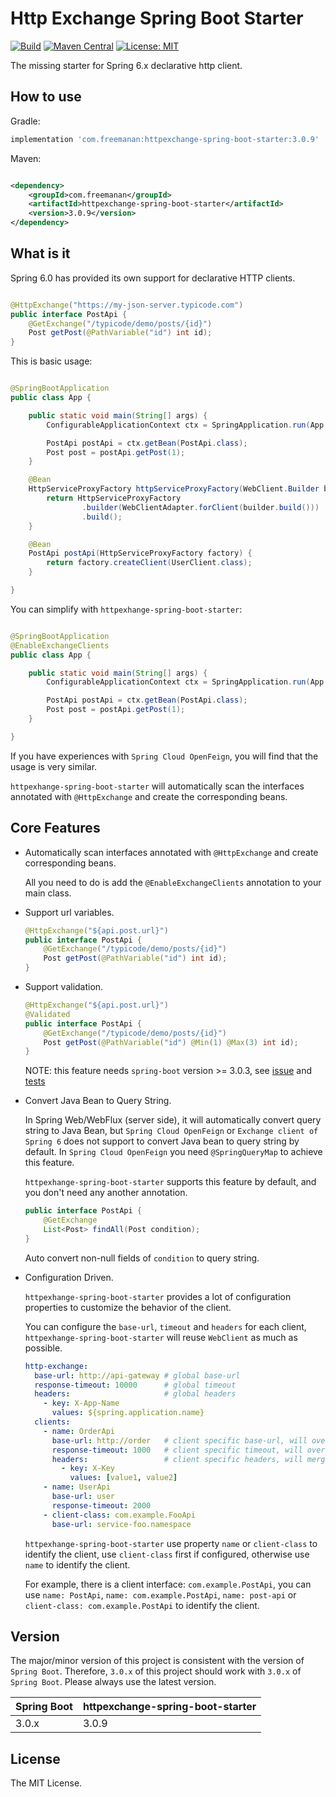# Http Exchange Spring Boot Starter

[![Build](https://img.shields.io/github/actions/workflow/status/DanielLiu1123/httpexchange-spring-boot-starter/build.yml?branch=main)](https://github.com/DanielLiu1123/httpexchange-spring-boot-starter/actions)
[![Maven Central](https://img.shields.io/maven-central/v/com.freemanan/httpexchange-spring-boot-starter)](https://search.maven.org/artifact/com.freemanan/httpexchange-spring-boot-starter)
[![License: MIT](https://img.shields.io/badge/License-MIT-yellow.svg)](https://opensource.org/licenses/MIT)

The missing starter for Spring 6.x declarative http client.

## How to use

Gradle:

```groovy
implementation 'com.freemanan:httpexchange-spring-boot-starter:3.0.9'
```

Maven:

```xml

<dependency>
    <groupId>com.freemanan</groupId>
    <artifactId>httpexchange-spring-boot-starter</artifactId>
    <version>3.0.9</version>
</dependency>
```

## What is it

Spring 6.0 has provided its own support for declarative HTTP clients.

```java

@HttpExchange("https://my-json-server.typicode.com")
public interface PostApi {
    @GetExchange("/typicode/demo/posts/{id}")
    Post getPost(@PathVariable("id") int id);
}
```

This is basic usage:

```java

@SpringBootApplication
public class App {

    public static void main(String[] args) {
        ConfigurableApplicationContext ctx = SpringApplication.run(App.class, args);

        PostApi postApi = ctx.getBean(PostApi.class);
        Post post = postApi.getPost(1);
    }

    @Bean
    HttpServiceProxyFactory httpServiceProxyFactory(WebClient.Builder builder) {
        return HttpServiceProxyFactory
                .builder(WebClientAdapter.forClient(builder.build()))
                .build();
    }

    @Bean
    PostApi postApi(HttpServiceProxyFactory factory) {
        return factory.createClient(UserClient.class);
    }

}

```

You can simplify with `httpexhange-spring-boot-starter`:

```java

@SpringBootApplication
@EnableExchangeClients
public class App {

    public static void main(String[] args) {
        ConfigurableApplicationContext ctx = SpringApplication.run(App.class, args);

        PostApi postApi = ctx.getBean(PostApi.class);
        Post post = postApi.getPost(1);
    }

}
```

If you have experiences with `Spring Cloud OpenFeign`, you will find that the usage is very similar.

`httpexhange-spring-boot-starter` will automatically scan the interfaces annotated with `@HttpExchange` and create the
corresponding beans.

## Core Features

- Automatically scan interfaces annotated with `@HttpExchange` and create corresponding beans.

  All you need to do is add the `@EnableExchangeClients` annotation to your main class.

- Support url variables.

  ```java
  @HttpExchange("${api.post.url}")
  public interface PostApi {
      @GetExchange("/typicode/demo/posts/{id}")
      Post getPost(@PathVariable("id") int id);
  }
  ```

- Support validation.

  ```java
  @HttpExchange("${api.post.url}")
  @Validated
  public interface PostApi {
      @GetExchange("/typicode/demo/posts/{id}")
      Post getPost(@PathVariable("id") @Min(1) @Max(3) int id);
  }
  ```
  NOTE: this feature needs `spring-boot` version >= 3.0.3,
  see [issue](https://github.com/spring-projects/spring-framework/issues/29782)
  and [tests](src/test/java/com/freemanan/starter/httpexchange/ValidationTests.java)

- Convert Java Bean to Query String.

  In Spring Web/WebFlux (server side), it will automatically convert query string to Java Bean,
  but `Spring Cloud OpenFeign` or `Exchange client of Spring 6` does not support to convert Java bean to query string by
  default. In `Spring Cloud OpenFeign` you need `@SpringQueryMap` to achieve this feature.

  `httpexhange-spring-boot-starter` supports this feature by default, and you don't need any another annotation.

  ```java
  public interface PostApi {
      @GetExchange
      List<Post> findAll(Post condition);
  }
  ```

  Auto convert non-null fields of `condition` to query string.

- Configuration Driven.

  `httpexhange-spring-boot-starter` provides a lot of configuration properties to customize the behavior of the client.

  You can configure the `base-url`, `timeout` and `headers` for each client, `httpexhange-spring-boot-starter` will
  reuse `WebClient` as much as possible.

  ```yaml
  http-exchange:
    base-url: http://api-gateway # global base-url
    response-timeout: 10000      # global timeout
    headers:                     # global headers
      - key: X-App-Name
        values: ${spring.application.name}
    clients:
      - name: OrderApi
        base-url: http://order   # client specific base-url, will override global base-url
        response-timeout: 1000   # client specific timeout, will override global timeout
        headers:                 # client specific headers, will merge with global headers
          - key: X-Key
            values: [value1, value2]
      - name: UserApi
        base-url: user
        response-timeout: 2000
      - client-class: com.example.FooApi
        base-url: service-foo.namespace
  ```

  `httpexhange-spring-boot-starter` use property `name` or `client-class` to identify the client, use `client-class`
  first if configured, otherwise use `name` to identify the client.

  For example, there is a client interface: `com.example.PostApi`, you can
  use `name: PostApi`, `name: com.example.PostApi`, `name: post-api` or `client-class: com.example.PostApi` to identify
  the client.

## Version

The major/minor version of this project is consistent with the version of `Spring Boot`. Therefore, `3.0.x` of this
project should work with `3.0.x` of `Spring Boot`. Please always use the latest version.

| Spring Boot | httpexchange-spring-boot-starter |
|-------------|----------------------------------|
| 3.0.x       | 3.0.9                            |

## License

The MIT License.
